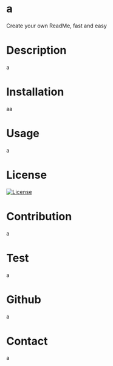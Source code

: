 # a
  Create your own ReadMe, fast and easy
  # Description
  a
  # Installation
  aa
  # Usage
  a
  # License
  [![License](https://img.shields.io/badge/License-Apache_2.0-blue.svg)](https://opensource.org/licenses/Apache-2.0)
  # Contribution
  a
  # Test
  a
  # Github
  a
  # Contact
  a
